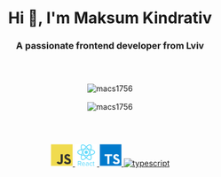 <h1 align="center">Hi 👋, I'm Maksum Kindrativ</h1>
<h3 align="center">A passionate frontend developer from Lviv</h3>
<h3>⠀</h3>

<p align="center"><img src="https://github-readme-stats.vercel.app/api/top-langs?username=macs1756&show_icons=true&locale=en&layout=compact" alt="macs1756" /></p>

<p align="center"><img align="center" src="https://github-readme-streak-stats.herokuapp.com/?user=macs1756&" alt="macs1756" /></p>

<h3>⠀</h3>


<p align="center"> 
  </a> <a href="https://developer.mozilla.org/en-US/docs/Web/JavaScript" target="_blank" rel="noreferrer"> <img src="https://raw.githubusercontent.com/devicons/devicon/master/icons/javascript/javascript-original.svg" alt="javascript" width="40" height="40"/> </a> 
  <a href="https://reactjs.org/" target="_blank" rel="noreferrer"> <img src="https://raw.githubusercontent.com/devicons/devicon/master/icons/react/react-original-wordmark.svg" alt="react" width="40" height="40"/> </a> 
  <a href="https://www.typescriptlang.org/" target="_blank" rel="noreferrer"> <img src="https://raw.githubusercontent.com/devicons/devicon/master/icons/typescript/typescript-original.svg" alt="typescript" width="40" height="40"/> </a>
  <a href="https://www.typescriptlang.org/" target="_blank" rel="noreferrer"> <img src="https://www.google.com/url?sa=i&url=https%3A%2F%2Fdev.to%2Fmartinpersson%2Fnextjs-auth-and-dashboard-boilerplate-building-a-full-stack-web-app-59g&psig=AOvVaw0cSM6VUjaSfO4IzGqBWO76&ust=1702648557397000&source=images&cd=vfe&opi=89978449&ved=0CBEQjRxqFwoTCJis3KyKj4MDFQAAAAAdAAAAABAD" alt="typescript" width="40" height="40"/> </a>
  </p>





